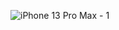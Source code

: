 ![iPhone 13 Pro Max - 1](https://github.com/theshashanknanda/StudentStatusTrackerHOD/assets/79598875/ef4226b8-f3ea-4ae3-b53f-21a8aa869b44)
